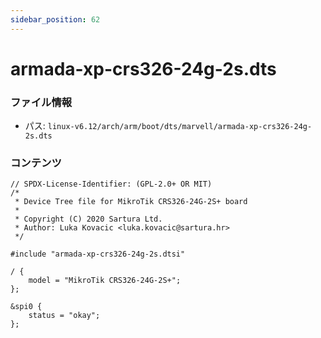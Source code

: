```yaml
---
sidebar_position: 62
---
```

# armada-xp-crs326-24g-2s.dts

### ファイル情報

- パス: `linux-v6.12/arch/arm/boot/dts/marvell/armada-xp-crs326-24g-2s.dts`

### コンテンツ

```dts
// SPDX-License-Identifier: (GPL-2.0+ OR MIT)
/*
 * Device Tree file for MikroTik CRS326-24G-2S+ board
 *
 * Copyright (C) 2020 Sartura Ltd.
 * Author: Luka Kovacic <luka.kovacic@sartura.hr>
 */

#include "armada-xp-crs326-24g-2s.dtsi"

/ {
	model = "MikroTik CRS326-24G-2S+";
};

&spi0 {
	status = "okay";
};

```
